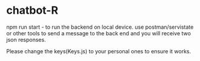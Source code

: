 # chatbot-R
npm run start - to run the backend on local device.
use postman/servistate or other tools to send a message to the back end and you will receive two json responses.

Please change the keys(Keys.js) to your personal ones to ensure it works.
